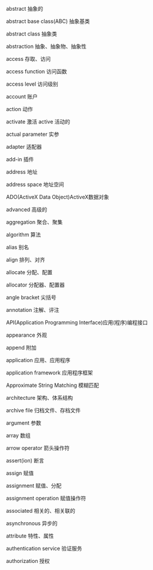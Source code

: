 abstract       抽象的    

abstract base class(ABC) 抽象基类

abstract class       抽象类    

abstraction  抽象、抽象物、抽象性

access      存取、访问    

access function  访问函数

access level   访问级别

account    账户

action  动作

activate    激活   active  活动的

actual parameter    实参

adapter 适配器

add-in      插件

address 地址      

address space   地址空间

ADO(ActiveX Data Object)ActiveX数据对象

advanced   高级的

aggregation    聚合、聚集

algorithm      算法

alias    别名

align   排列、对齐

allocate    分配、配置

allocator    分配器、配置器

angle bracket   尖括号

annotation  注解、评注

API(Application Programming Interface)应用(程序)编程接口

appearance 外观

append 附加

application  应用、应用程序

application framework   应用程序框架

Approximate String Matching    模糊匹配

architecture    架构、体系结构

archive file 归档文件、存档文件

argument   参数

array      数组

arrow operator 箭头操作符

assert(ion)  断言

assign  赋值

assignment 赋值、分配

assignment operation    赋值操作符

associated  相关的、相关联的

asynchronous   异步的

attribute       特性、属性

authentication service   验证服务

authorization    授权